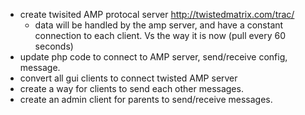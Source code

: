 * create twisited AMP protocal server http://twistedmatrix.com/trac/
  * data will be handled by the amp server, and have a constant
    connection to each client.  Vs the way it is now (pull every 60 
    seconds)
* update php code to connect to AMP server, send/receive config, message.
* convert all gui clients to connect twisted AMP server
* create a way for clients to send each other messages.
* create an admin client for parents to send/receive messages.

